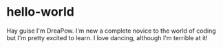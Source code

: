 # hello-world

Hay guise I'm DreaPow.
I'm new a complete novice to the world of coding but I'm pretty excited to learn.
I love dancing, although I'm terrible at it!
